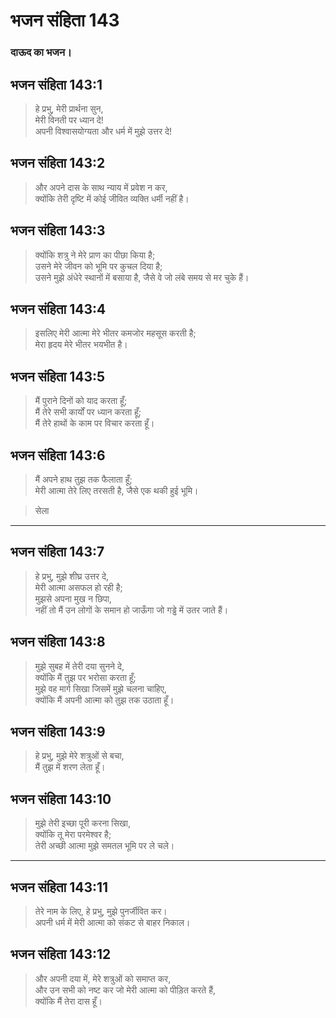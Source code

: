 # भजन संहिता 143

### दाऊद का भजन।

## भजन संहिता 143:1

> हे प्रभु, मेरी प्रार्थना सुन,  
> मेरी विनती पर ध्यान दे!  
> अपनी विश्वासयोग्यता और धर्म में मुझे उत्तर दे!

## भजन संहिता 143:2

> और अपने दास के साथ न्याय में प्रवेश न कर,  
> क्योंकि तेरी दृष्टि में कोई जीवित व्यक्ति धर्मी नहीं है।

## भजन संहिता 143:3

> क्योंकि शत्रु ने मेरे प्राण का पीछा किया है;  
> उसने मेरे जीवन को भूमि पर कुचल दिया है;  
> उसने मुझे अंधेरे स्थानों में बसाया है, जैसे वे जो लंबे समय से मर चुके हैं।

## भजन संहिता 143:4

> इसलिए मेरी आत्मा मेरे भीतर कमजोर महसूस करती है;  
> मेरा हृदय मेरे भीतर भयभीत है।

## भजन संहिता 143:5

> मैं पुराने दिनों को याद करता हूँ;  
> मैं तेरे सभी कार्यों पर ध्यान करता हूँ;  
> मैं तेरे हाथों के काम पर विचार करता हूँ।

## भजन संहिता 143:6

> मैं अपने हाथ तुझ तक फैलाता हूँ;  
> मेरी आत्मा तेरे लिए तरसती है, जैसे एक थकी हुई भूमि।

> सेला

---

## भजन संहिता 143:7

> हे प्रभु, मुझे शीघ्र उत्तर दे,  
> मेरी आत्मा असफल हो रही है;  
> मुझसे अपना मुख न छिपा,  
> नहीं तो मैं उन लोगों के समान हो जाऊँगा जो गड्ढे में उतर जाते हैं।

## भजन संहिता 143:8

> मुझे सुबह में तेरी दया सुनने दे,  
> क्योंकि मैं तुझ पर भरोसा करता हूँ;  
> मुझे वह मार्ग सिखा जिसमें मुझे चलना चाहिए,  
> क्योंकि मैं अपनी आत्मा को तुझ तक उठाता हूँ।

## भजन संहिता 143:9

> हे प्रभु, मुझे मेरे शत्रुओं से बचा,  
> मैं तुझ में शरण लेता हूँ।

## भजन संहिता 143:10

> मुझे तेरी इच्छा पूरी करना सिखा,  
> क्योंकि तू मेरा परमेश्वर है;  
> तेरी अच्छी आत्मा मुझे समतल भूमि पर ले चले।

---

## भजन संहिता 143:11

> तेरे नाम के लिए, हे प्रभु, मुझे पुनर्जीवित कर।  
> अपनी धर्म में मेरी आत्मा को संकट से बाहर निकाल।

## भजन संहिता 143:12

> और अपनी दया में, मेरे शत्रुओं को समाप्त कर,  
> और उन सभी को नष्ट कर जो मेरी आत्मा को पीड़ित करते हैं,  
> क्योंकि मैं तेरा दास हूँ।
